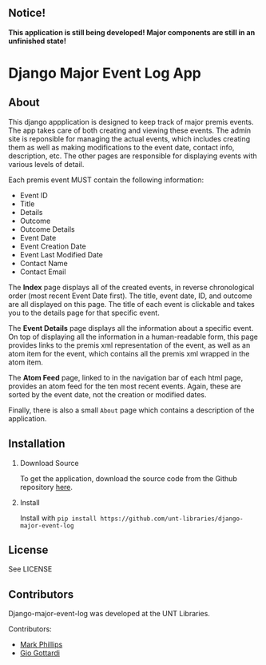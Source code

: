 Notice!
------------------------------------------------------------

**This application is still being developed! Major components are still in an
unfinished state!**

Django Major Event Log App
============================================================

About
--------------------------

This django appplication is designed to keep track of major premis events.
The app takes care of both creating and viewing these events. The admin site is
reponsible for managing the actual events, which includes creating them as well
as making modifications to the event date, contact info, description, etc. The
other pages are responsible for displaying events with various levels of
detail.

Each premis event MUST contain the following information:

* Event ID
* Title
* Details
* Outcome
* Outcome Details
* Event Date
* Event Creation Date
* Event Last Modified Date
* Contact Name
* Contact Email

The **Index** page displays all of the created events, in reverse chronological
order (most recent Event Date first). The title, event date, ID, and
outcome are all displayed on this page. The title of each event is
clickable and takes you to the details page for that specific event.

The **Event Details** page displays all the information about a specific event.
On top of displaying all the information in a human-readable form, this page
provides links to the premis xml representation of the event, as well as an
atom item for the event, which contains all the premis xml wrapped in the atom
item.

The **Atom Feed** page, linked to in the navigation bar of each html page,
provides an atom feed for the ten most recent events. Again, these are
sorted by the event date, not the creation or modified dates.

Finally, there is also a small `About` page which contains a description of the
application.

Installation
--------------------------

1.  Download Source

    To get the application, download the source code from the Github repository
    [here](http://example.com).

2.  Install

    Install with `pip install https://github.com/unt-libraries/django-major-event-log`
    
License
-------------------------

See LICENSE

Contributors
-------------------------

Django-major-event-log was developed at the UNT Libraries.

Contributors:

* [Mark Phillips](https://github.com/vphill)
* [Gio Gottardi](https://github.com/somexpert)

